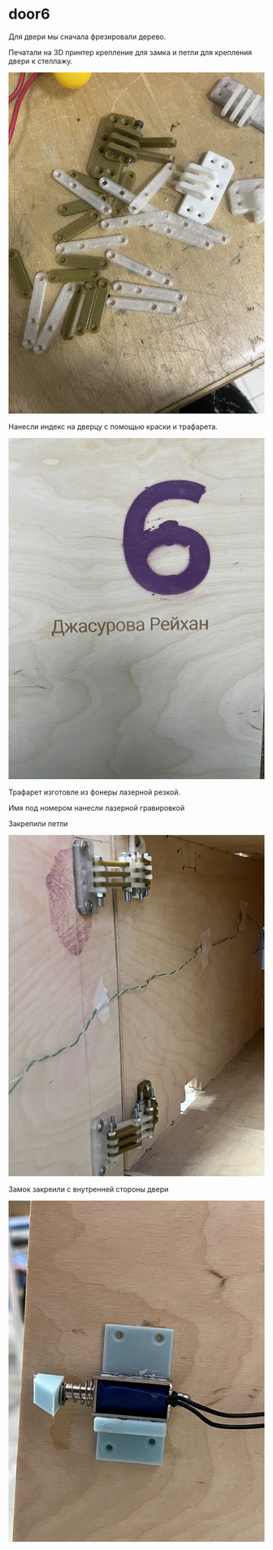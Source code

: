 # door6

Для двери мы сначала фрезировали дерево.

Печатали на 3D принтер крепление для замка и петли для крепления двери к стеллажу.

![img](IMG_3991.jpeg)

Нанесли индекс на дверцу с помощью краски и трафарета.

![img](IMG_3990.jpeg)

Трафарет изготовле из фонеры лазерной резкой.

Имя под номером нанесли лазерной гравировкой

Закрепили петли

![img](IMG_4133.jpeg)

Замок закреили с внутренней стороны двери

![img](IMG_4134.jpeg)
